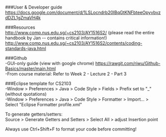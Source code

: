 ###User & Developer guide  
https://docs.google.com/document/d/1LSLocndrb20IBqGtKNFbteeOpyvbvzdDZL1gZmaVH4k  

###Resources  
http://www.comp.nus.edu.sg/~cs2103/AY1516S2/ (please read the entire handbook by Jan -- contains critical information!)  
http://www.comp.nus.edu.sg/~cs2103/AY1516S2/contents/coding-standards-java.html  

###Github  
-GUI-only guide (view with google chrome) https://rawgit.com/riwu/Github-Basics/master/main.html  
-From course material: Refer to Week 2 - Lecture 2 - Part 3

###Eclipse template for CS2103  
-Window > Preferences > Java > Code Style > Fields > Prefix set to "_" (without quotations)    
-Window > Preferences > Java > Code Style > Formatter > Import... > Select "Eclipse Formatter profile.xml"

To generate getters/setters:  
Source > Generate Getters and Setters > Select All > adjust Insertion point 

Always use Ctrl+Shift+F to format your code before committing!

